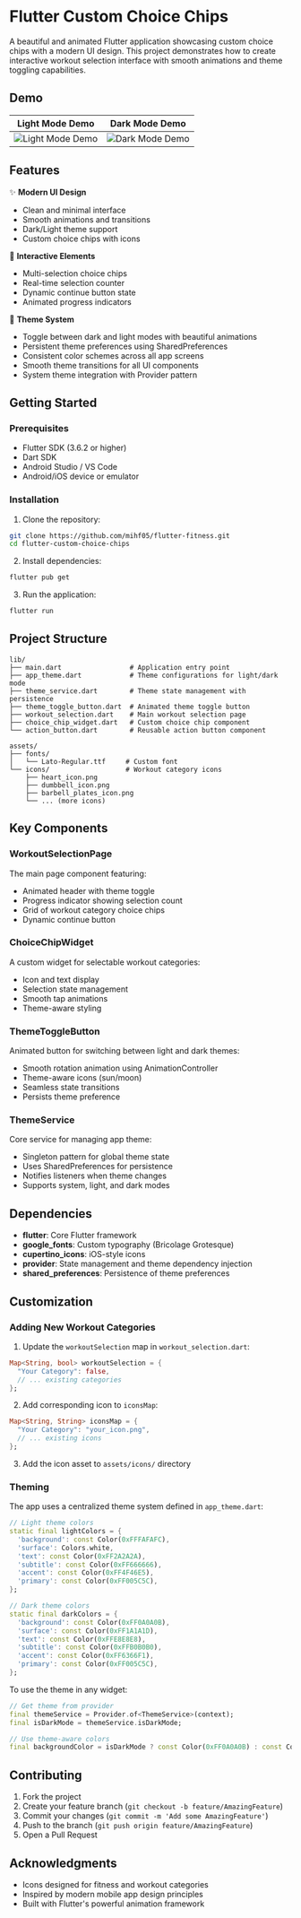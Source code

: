 # Flutter Custom Choice Chips

A beautiful and animated Flutter application showcasing custom choice chips with a modern UI design. This project demonstrates how to create interactive workout selection interface with smooth animations and theme toggling capabilities.

## Demo

| Light Mode Demo                                                                 | Dark Mode Demo                                                                  |
|---------------------------------------------------------------------------------|---------------------------------------------------------------------------------|
| ![Light Mode Demo](https://i.postimg.cc/hjjfxxWq/localhost-54512-i-Phone-12-Pro-1.png) | ![Dark Mode Demo](https://i.postimg.cc/W1Bn5NpK/localhost-54512-i-Phone-12-Pro.png) |

## Features

✨ **Modern UI Design**
- Clean and minimal interface
- Smooth animations and transitions
- Dark/Light theme support
- Custom choice chips with icons

🎯 **Interactive Elements**
- Multi-selection choice chips
- Real-time selection counter
- Dynamic continue button state
- Animated progress indicators

🎨 **Theme System**
- Toggle between dark and light modes with beautiful animations
- Persistent theme preferences using SharedPreferences
- Consistent color schemes across all app screens
- Smooth theme transitions for all UI components
- System theme integration with Provider pattern

## Getting Started

### Prerequisites

- Flutter SDK (3.6.2 or higher)
- Dart SDK
- Android Studio / VS Code
- Android/iOS device or emulator

### Installation

1. Clone the repository:
```bash
git clone https://github.com/mihf05/flutter-fitness.git
cd flutter-custom-choice-chips
```

2. Install dependencies:
```bash
flutter pub get
```

3. Run the application:
```bash
flutter run
```

## Project Structure

```
lib/
├── main.dart                 # Application entry point
├── app_theme.dart            # Theme configurations for light/dark mode
├── theme_service.dart        # Theme state management with persistence
├── theme_toggle_button.dart  # Animated theme toggle button
├── workout_selection.dart    # Main workout selection page
├── choice_chip_widget.dart   # Custom choice chip component
└── action_button.dart        # Reusable action button component

assets/
├── fonts/
│   └── Lato-Regular.ttf     # Custom font
└── icons/                   # Workout category icons
    ├── heart_icon.png
    ├── dumbbell_icon.png
    ├── barbell_plates_icon.png
    └── ... (more icons)
```

## Key Components

### WorkoutSelectionPage
The main page component featuring:
- Animated header with theme toggle
- Progress indicator showing selection count
- Grid of workout category choice chips
- Dynamic continue button

### ChoiceChipWidget
A custom widget for selectable workout categories:
- Icon and text display
- Selection state management
- Smooth tap animations
- Theme-aware styling

### ThemeToggleButton
Animated button for switching between light and dark themes:
- Smooth rotation animation using AnimationController
- Theme-aware icons (sun/moon)
- Seamless state transitions
- Persists theme preference

### ThemeService
Core service for managing app theme:
- Singleton pattern for global theme state
- Uses SharedPreferences for persistence
- Notifies listeners when theme changes
- Supports system, light, and dark modes

## Dependencies

- **flutter**: Core Flutter framework
- **google_fonts**: Custom typography (Bricolage Grotesque)
- **cupertino_icons**: iOS-style icons
- **provider**: State management and theme dependency injection
- **shared_preferences**: Persistence of theme preferences

## Customization

### Adding New Workout Categories

1. Update the `workoutSelection` map in `workout_selection.dart`:
```dart
Map<String, bool> workoutSelection = {
  "Your Category": false,
  // ... existing categories
};
```

2. Add corresponding icon to `iconsMap`:
```dart
Map<String, String> iconsMap = {
  "Your Category": "your_icon.png",
  // ... existing icons
};
```

3. Add the icon asset to `assets/icons/` directory

### Theming

The app uses a centralized theme system defined in `app_theme.dart`:

```dart
// Light theme colors
static final lightColors = {
  'background': const Color(0xFFFAFAFC),
  'surface': Colors.white,
  'text': const Color(0xFF2A2A2A),
  'subtitle': const Color(0xFF666666),
  'accent': const Color(0xFF4F46E5),
  'primary': const Color(0xFF005C5C),
};

// Dark theme colors
static final darkColors = {
  'background': const Color(0xFF0A0A0B),
  'surface': const Color(0xFF1A1A1D),
  'text': const Color(0xFFE8E8E8),
  'subtitle': const Color(0xFFB0B0B0),
  'accent': const Color(0xFF6366F1),
  'primary': const Color(0xFF005C5C),
};
```

To use the theme in any widget:

```dart
// Get theme from provider
final themeService = Provider.of<ThemeService>(context);
final isDarkMode = themeService.isDarkMode;

// Use theme-aware colors
final backgroundColor = isDarkMode ? const Color(0xFF0A0A0B) : const Color(0xFFFAFAFC);
```

## Contributing

1. Fork the project
2. Create your feature branch (`git checkout -b feature/AmazingFeature`)
3. Commit your changes (`git commit -m 'Add some AmazingFeature'`)
4. Push to the branch (`git push origin feature/AmazingFeature`)
5. Open a Pull Request

## Acknowledgments

- Icons designed for fitness and workout categories
- Inspired by modern mobile app design principles
- Built with Flutter's powerful animation framework
